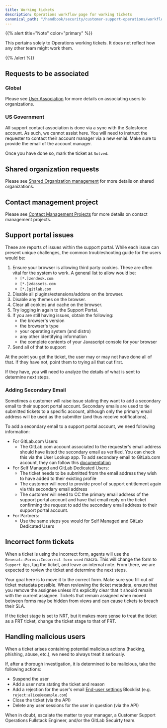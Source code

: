 ```yaml
---
title: Working tickets
description: Operations workflow page for working tickets
canonical_path: "/handbook/security/customer-support-operations/workflows/zendesk/working-tickets"
---
```


{{% alert title="Note" color="primary" %}}

This pertains solely to Operations working tickets. It does not reflect how any other team might work them.

{{% /alert %}}

## Requests to be associated

### Global

Please see [User Association](user-association) for more details on associating users to organizations.

### US Government

All support contact association is done via a sync with the Salesforce account. As such, we cannot assist here. You will need to instruct the requester to contact their account manager via a new emial. Make sure to provide the email of the account manager.

Once you have done so, mark the ticket as `Solved`.

## Shared organization requests

Please see [Shared Organization management](shared-organizations) for more details on shared organizations.

## Contact management project

Please see [Contact Management Projects](../cmps) for more details on contact management projects.

## Support portal issues

These are reports of issues within the support portal. While each issue can present unique challenges, the common troubleshooting guide for the users would be:

1. Ensure your browser is allowing third party cookies. These are often vital for the system to work. A general list to allow would be:
   - `[*.]zendesk.com`
   - `[*.]zdassets.com`
   - `[*.]gitlab.com`
1. Disable all plugins/extensions/addons on the browser.
1. Disable any themes on the browser.
1. Clear all cookies and cache on the browser.
1. Try logging in again to the Support Portal.
1. If you are still having issues, obtain the following:
   - the browser's version
   - the browser's type
   - your operating system (and distro)
   - any other identifying information
   - the complete contents of your Javascript console for your browser
1. Send all of that to support

At the point you get the ticket, the user may or may not have done all of that. If they have not, point them to trying all that out first.

If they have, you will need to analyze the details of what is sent to determine next steps.

### Adding Secondary Email

Sometimes a customer will raise issue stating they want to add a secondary email to their support portal account. Secondary emails are used to tie submitted tickets to a specific account, although only the primary email address will be used as the submitter (and thus receive notifications).

To add a secondary email to a support portal account, we need following information:

- For GitLab.com Users:
  - The GitLab.com account associated to the requester's email address should have listed the secondary email as verified. You can check this via the User Lookup app. To add secondary email to GitLab.com account, they can follow this [documentation](https://docs.gitlab.com/user/profile/#add-emails-to-your-user-profile)
- For Self Managed and GitLab Dedicated Users:
  - The ticket needs to be submitted from the email address they wish to have added to their existing profile
  - The customer will need to provide proof of support entitlement again via this secondary email address
  - The customer will need to CC the primary email address of the support portal account and have that email reply on the ticket confirming the request to add the secondary email address to their support portal account.
- For Partners:
  - Use the same steps you would for Self Managed and GitLab Dedicated Users

## Incorrect form tickets

When a ticket is using the incorrect form, agents will use the `General::Forms::Incorrect form used` macro. This will change the form to `Support Ops`, tag the ticket, and leave an internal note. From there, we are expected to review the ticket and determine the next steps.

Your goal here is to move it to the correct form. Make sure you fill out _all_ ticket metadata possible. When reviewing the ticket metadata, ensure that you remove the assignee unless it's explicitly clear that it should remain with the current assignee. Tickets that remain assigned when moved between forms may be hidden from views and can cause tickets to breach their SLA.

If the ticket stage is set to NRT, but it makes more sense to treat the ticket as a FRT ticket, change the ticket stage to that of FRT.

## Handling malicious users

When a ticket arises containing potential malicious actions (hacking, phishing, abuse, etc.), we need to always treat it seriously.

If, after a thorough investigation, it is determined to be malicious, take the following actions:

- Suspend the user
- Add a user note stating the ticket and reason
- Add a rejection for the user's email [End-user settings](/handbook/security/customer-support-operations/docs/zendesk/end-users/#end-user-settings) Blocklist (e.g. `reject:alice@example.com`)
- Close the ticket (via the API)
- Delete any user sessions for the user in question (via the API)

When in doubt, escalate the matter to your manager, a Customer Support Operations Fullstack Engineer, and/or the GitLab Secuirty team.
